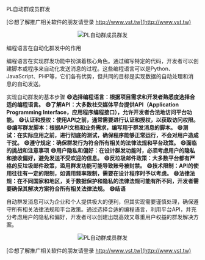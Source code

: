 PL自动群成员群发

[😍想了解推广相关软件的朋友请登录 http://www.vst.tw](http://www.vst.tw)

 <center><img src="https://vst.tw/MP4/tuiguang/png/0.png" alt="PL自动群成员群发"></center>

编程语言在自动化群发中的作用

编程语言在实现群发功能中扮演着核心角色。通过编写特定的代码，开发者可以创建脚本或程序来自动化发送消息的过程。这些编程语言可以是Python、JavaScript、PHP等，它们各有优势，但共同的目标是实现数据的自动处理和消息的自动发送。

实现自动群发的基本步骤
**😄选择编程语言：根据项目需求和开发者熟悉度选择合适的编程语言。**
**😄了解API：大多数社交媒体平台提供API（Application Programming Interface，应用程序编程接口），允许开发者合法地访问平台功能。**
**😄认证和授权：使用API之前，通常需要进行认证和授权，以获取访问权限。**
**😄编写群发脚本：根据API文档和业务需求，编写用于群发消息的脚本。**
**😄测试：在实际应用之前，进行彻底的测试，确保程序能够正常运行，不会对用户造成干扰。**
**😄遵守规定：确保群发行为符合所有相关的法律法规和平台政策。**
**😄面临的挑战和注意事项**
**😄用户隐私和偏好：在设计群发功能时，必须考虑用户的隐私和接收偏好，避免发送不受欢迎的信息。**
**😄反垃圾邮件政策：大多数平台都有严格的反垃圾邮件政策，滥用群发功能可能导致账号被封禁。**
**😄技术限制：API的使用往往有一定的限制，如调用频率限制，需要在设计程序时予以考虑。**
**😄法律法规：在不同国家和地区，关于数据保护和隐私的法律法规可能有所不同，开发者需要确保其解决方案符合所有相关法律法规。**
**😄结语**

自动群发消息可以为企业和个人提供极大的便利，但其实现需要谨慎处理，确保遵守所有相关法律法规和平台政策。通过选择合适的编程语言，利用平台API，并充分考虑用户的隐私和偏好，开发者可以创建出既高效又尊重用户权益的群发解决方案。

 <center><img src="https://vst.tw/MP4/tuiguang/png/3.png" alt="PL自动群成员群发"></center>

[😍想了解推广相关软件的朋友请登录 http://www.vst.tw](http://www.vst.tw)



